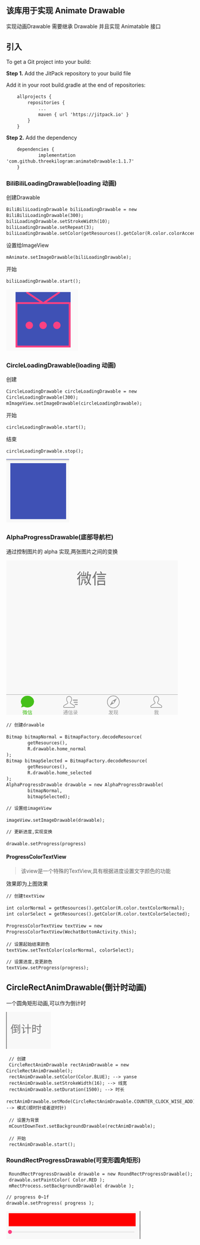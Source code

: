 
## 该库用于实现 Animate Drawable

实现动画Drawable 需要继承 Drawable 并且实现 Animatable 接口

## 引入

To get a Git project into your build:

**Step 1.** Add the JitPack repository to your build file

Add it in your root build.gradle at the end of repositories:

```
	allprojects {
		repositories {
			...
			maven { url 'https://jitpack.io' }
		}
	}
```

**Step 2.** Add the dependency

```
	dependencies {
	        implementation 'com.github.threekilogram:animateDrawable:1.1.7'
	}
```

### BiliBiliLoadingDrawable(loading 动画)

创建Drawable

```
BiliBiliLoadingDrawable biliLoadingDrawable = new BiliBiliLoadingDrawable(300);
biliLoadingDrawable.setStrokeWidth(10);
biliLoadingDrawable.setRepeat(3);
biliLoadingDrawable.setColor(getResources().getColor(R.color.colorAccent));
```

设置给ImageView

```
mAnimate.setImageDrawable(biliLoadingDrawable);
```

开始

```
biliLoadingDrawable.start();
```

![](img/pic01.gif)

### CircleLoadingDrawable(loading 动画)

创建

```
CircleLoadingDrawable circleLoadingDrawable = new CircleLoadingDrawable(300);
mImageView.setImageDrawable(circleLoadingDrawable);
```

开始

```
circleLoadingDrawable.start();
```

结束

```
circleLoadingDrawable.stop();
```

![](img/pic02.gif)

### AlphaProgressDrawable(底部导航栏) 

通过控制图片的 alpha 实现,两张图片之间的变换

![](img/pic03.gif)

```
// 创建drawable

Bitmap bitmapNormal = BitmapFactory.decodeResource(
        getResources(),
        R.drawable.home_normal
);
Bitmap bitmapSelected = BitmapFactory.decodeResource(
        getResources(),
        R.drawable.home_selected
);
AlphaProgressDrawable drawable = new AlphaProgressDrawable(
        bitmapNormal,
        bitmapSelected);
```

```
// 设置给imageView

imageView.setImageDrawable(drawable);
```

```
// 更新进度,实现变换

drawable.setProgress(progress)
```

#### ProgressColorTextView

>该view是一个特殊的TextView,具有根据进度设置文字颜色的功能

效果即为上图效果

```
// 创建textView

int colorNormal = getResources().getColor(R.color.textColorNormal);
int colorSelect = getResources().getColor(R.color.textColorSelected);

ProgressColorTextView textView = new ProgressColorTextView(WechatBottomActivity.this);

// 设置起始结束颜色
textView.setTextColor(colorNormal, colorSelect);
```

```
// 设置进度,变更颜色
textView.setProgress(progress);
```

## CircleRectAnimDrawable(倒计时动画)

一个圆角矩形动画,可以作为倒计时

![](img/pic04.gif)



```
 // 创建
 CircleRectAnimDrawable rectAnimDrawable = new CircleRectAnimDrawable();
 rectAnimDrawable.setColor(Color.BLUE); --> yanse
 rectAnimDrawable.setStrokeWidth(16); --> 线宽
 rectAnimDrawable.setDuration(1500); --> 时长
 rectAnimDrawable.setMode(CircleRectAnimDrawable.COUNTER_CLOCK_WISE_ADD); --> 模式(顺时针或者逆时针)
 
 // 设置为背景
 mCountDownText.setBackgroundDrawable(rectAnimDrawable);
 
 // 开始
 rectAnimDrawable.start();
```

### RoundRectProgressDrawable(可变形圆角矩形)

```
 RoundRectProgressDrawable drawable = new RoundRectProgressDrawable();
 drawable.setPaintColor( Color.RED );
 mRectProcess.setBackgroundDrawable( drawable );
```

```
// progress 0~1f
drawable.setProgress( progress );
```

![](img/pic05.gif)

